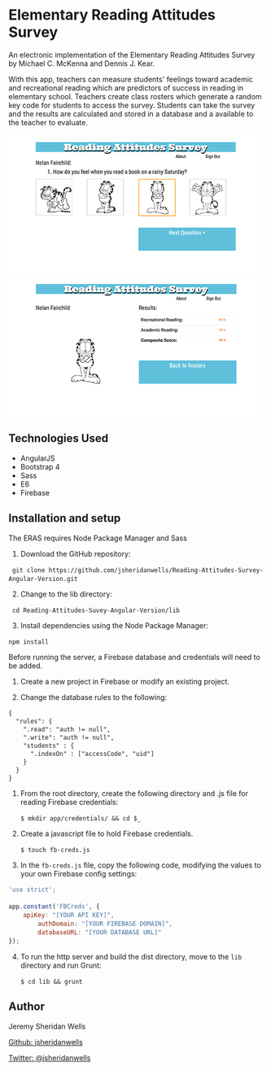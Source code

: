 # Elementary Reading Attitudes Survey

An electronic implementation of the Elementary Reading Attitudes Survey by Michael C. McKenna and Dennis J. Kear.

With this app, teachers can measure students' feelings toward academic and recreational reading which are predictors of
success in reading in elementary school. Teachers create class rosters which generate a random key code for students to 
access the survey. Students can take the survey and the results are calculated and stored in a database and a available
to the teacher to evaluate.

<img src="documentation/reading-4.png" width="500" />
<img src="documentation/reading-3.png" width="500" />

## Technologies Used

* AngularJS
* Bootstrap 4
* Sass
* E6
* Firebase

## Installation and setup

The ERAS requires Node Package Manager and Sass

1. Download the GitHub repository:

``` git clone https://github.com/jsheridanwells/Reading-Attitudes-Survey-Angular-Version.git```

2. Change to the lib directory:

``` cd Reading-Attitudes-Suvey-Angular-Version/lib```

3. Install dependencies using the Node Package Manager:

``` npm install ```

Before running the server, a Firebase database and credentials will need to be added.

1. Create a new project in Firebase or modify an existing project.

2. Change the database rules to the following:

```
{
  "rules": {
    ".read": "auth != null",
    ".write": "auth != null",
    "students" : {
      ".indexOn" : ["accessCode", "uid"]
    }
  }
}
```

1.  From the root directory, create the following directory and .js file for reading Firebase credentials:

	`$ mkdir app/credentials/ && cd $_`

2. Create a javascript file to hold Firebase credentials.

	`$ touch fb-creds.js`

3. In the `fb-creds.js` file, copy the following code, modifying the values to your own Firebase config settings:

```javascript
'use strict';

app.constant('FBCreds', {
	apiKey: "[YOUR API KEY]",
        authDomain: "[YOUR FIREBASE DOMAIN]",
        databaseURL: "[YOUR DATABASE URL]"
});

```

4. To run the http server and build the dist directory, move to the `lib` directory and run Grunt:

	`$ cd lib && grunt`

## Author
  Jeremy Sheridan Wells

  [Github: jsheridanwells](http://www.github.com/jsheridanwells)

  [Twitter: @jsheridanwells](http://twitter.com/jsheridanwells)
